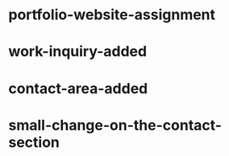 # portfolio-website-assignment
# work-inquiry-added
# contact-area-added
# small-change-on-the-contact-section